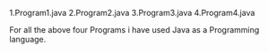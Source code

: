 1.Program1.java
2.Program2.java
3.Program3.java
4.Program4.java

For all the above four Programs i have used Java as a Programming language.
